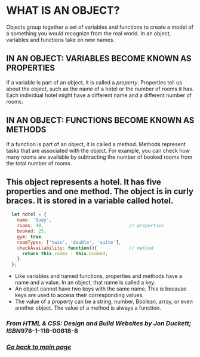 # WHAT IS AN OBJECT?

Objects group together a set of variables and functions to create a model 
of a something you would recognize from the real world. In an object, 
variables and functions take on new names.

## IN AN OBJECT: VARIABLES BECOME KNOWN AS PROPERTIES

If a variable is part of an object, it is called a *property*. Properties tell us about the object, such as the name of a hotel or the number of rooms it has. Each individual hotel might have a different name and a different number of rooms.

## IN AN OBJECT: FUNCTIONS BECOME KNOWN AS METHODS

If a function is part of an object, it is called a method. Methods represent tasks that are associated with the object. For example, you can check how many rooms are available by subtracting the number of booked rooms from the total number of rooms.

## This object represents a hotel. It has five properties and one method. The object is in curly braces. It is stored in a variable called hotel.

``` JavaScript
  let hotel = {
    name: 'Quay',
    rooms: 40,                                // properties
    booked: 25,
    gym: true,
    roomTypes: ['twin', 'double', 'suite'],
    checkAvailability: function(){            // method
      return this.rooms - this.booked; 
    }
  };
```

* Like variables and named functions, properties and methods have a name and a value. In an object, that name is called a key.
* An object cannot have two keys with the same name. This is because keys are used to access their corresponding values.
* The value of a property can be a string, number, Boolean, array, or even another object. The value of a method is always a function.

### *From HTML & CSS: Design and Build Websites by Jon Duckett; ISBN*978-1-118-00818-8

### [_Go back to main page_](README.md)